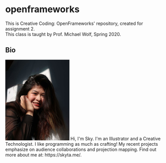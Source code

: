 # openframeworks
This is Creative Coding: OpenFrameworks' repository, created for assignment 2.  
This class is taught by Prof. Michael Wolf, Spring 2020. 
## Bio
<img alt = "Testing" src="images/profile_photo.jpg" width="40%">
<!--- testing comment --->
Hi, I'm Sky.  
I'm an Illustrator and a Creative Technologist.  
I like programming as much as crafting! My recent projects emphasize on audience collaborations and projection mapping.  
Find out more about me at: https://skyta.me/.
<!--- Website to be updated more on in the near future for latest works. --->
